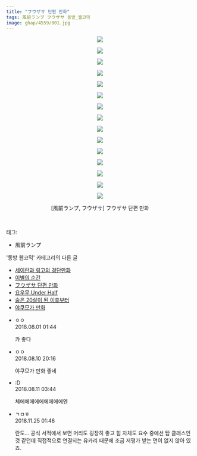 ```yaml
---
title: "フウザサ 단편 만화"
tags: 風前ランプ フウザサ 동방_웹코믹
image: ghap/4559/001.jpg
---
```

<div class="article">
<p style="text-align: center; clear: none; float: none;"><img src="{{ site.nasurl }}/ghap/4559/001.jpg"/></p>
<p style="text-align: center; clear: none; float: none;"><img src="{{ site.nasurl }}/ghap/4559/002.jpg"/></p>
<p style="text-align: center; clear: none; float: none;"><img src="{{ site.nasurl }}/ghap/4559/003.jpg"/></p>
<p style="text-align: center; clear: none; float: none;"><img src="{{ site.nasurl }}/ghap/4559/004.jpg"/></p>
<p style="text-align: center; clear: none; float: none;"><img src="{{ site.nasurl }}/ghap/4559/005.jpg"/></p>
<p style="text-align: center; clear: none; float: none;"><img src="{{ site.nasurl }}/ghap/4559/006.jpg"/></p>
<p style="text-align: center; clear: none; float: none;"><img src="{{ site.nasurl }}/ghap/4559/007.jpg"/></p>
<p style="text-align: center; clear: none; float: none;"><img src="{{ site.nasurl }}/ghap/4559/008.jpg"/></p>
<p style="text-align: center; clear: none; float: none;"><img src="{{ site.nasurl }}/ghap/4559/009.jpg"/></p>
<p style="text-align: center; clear: none; float: none;"><img src="{{ site.nasurl }}/ghap/4559/010.jpg"/></p>
<p style="text-align: center; clear: none; float: none;"><img src="{{ site.nasurl }}/ghap/4559/011.jpg"/></p>
<p style="text-align: center; clear: none; float: none;"><img src="{{ site.nasurl }}/ghap/4559/012.jpg"/></p>
<p style="text-align: center; clear: none; float: none;"><img src="{{ site.nasurl }}/ghap/4559/013.jpg"/></p>
<p style="text-align: center; clear: none; float: none;"><img src="{{ site.nasurl }}/ghap/4559/014.jpg"/></p>
<p style="text-align: center; clear: none; float: none;"><img src="{{ site.nasurl }}/ghap/4559/015.jpg"/></p>
<p style="text-align: center; clear: none; float: none;">[風前ランプ, フウザサ] フウザサ 단편 만화</p>
<p><br/></p>
</div><div class="tagTrail">
<p>태그: </p>
<ul>
<li>風前ランプ</li>
</ul>
</div><div class="another">
<p>'동방 웹코믹' 카테고리의 다른 글</p>
<ul>
<li><a href="/2018-08-03-ghap_4569">세이란과 링고의 경단만화</a></li>
<li><a href="/2018-08-01-ghap_4561">이별의 순간</a></li>
<li><a href="/2018-07-30-ghap_4559">フウザサ 단편 만화</a></li>
<li><a href="/2018-07-30-ghap_4558">요우무 Under Half</a></li>
<li><a href="/2018-07-30-ghap_4555">술은 20살이 된 이후부터</a></li>
<li><a href="/2018-07-21-ghap_4539">야쿠모가 만화</a></li>
</ul>
</div><div class="cb_module cb_fluid">
<div class="cb_wrt cb_profile">
<div class="comment">
<ul>
<li class="cb_thumb_off" id="comment15298051">
<div class="cb_comment_area">
<div class="cb_info_area">
<div class="cb_section">
<span class="cb_nick_name">ㅇㅇ</span>
</div>
<div class="cb_section">
<span class="cb_date">2018.08.01 01:44 </span>
</div>
</div>
<div class="cb_dsc_comment">
<p class="cb_dsc">
											캬 좋다
										</p>
</div>
</div></li>
<li class="cb_thumb_off" id="comment15305400">
<div class="cb_comment_area">
<div class="cb_info_area">
<div class="cb_section">
<span class="cb_nick_name">ㅇㅇ</span>
</div>
<div class="cb_section">
<span class="cb_date">2018.08.10 20:16 </span>
</div>
</div>
<div class="cb_dsc_comment">
<p class="cb_dsc">
											야쿠모가 만화 좋네
										</p>
</div>
</div></li>
<li class="cb_thumb_off" id="comment15305667">
<div class="cb_comment_area">
<div class="cb_info_area">
<div class="cb_section">
<span class="cb_nick_name">:D</span>
</div>
<div class="cb_section">
<span class="cb_date">2018.08.11 03:44 </span>
</div>
</div>
<div class="cb_dsc_comment">
<p class="cb_dsc">
											체에에에에에에에에에엔
										</p>
</div>
</div></li>
<li class="cb_thumb_off" id="comment15378063">
<div class="cb_comment_area">
<div class="cb_info_area">
<div class="cb_section">
<span class="cb_nick_name">ㄱㅁㅎ</span>
</div>
<div class="cb_section">
<span class="cb_date">2018.11.25 01:46 </span>
</div>
</div>
<div class="cb_dsc_comment">
<p class="cb_dsc">
											란도... 공식 서적에서 보면 머리도 굉장히 좋고 힘 자체도 요수 중에선 탑 클래스인 것 같던데 직접적으로 연결되는 유카리 때문에 조금 저평가 받는 면이 없지 않아 있죠.
										</p>
</div>
</div></li>
</ul>
</div>
</div><!-- commentList close -->
</div>